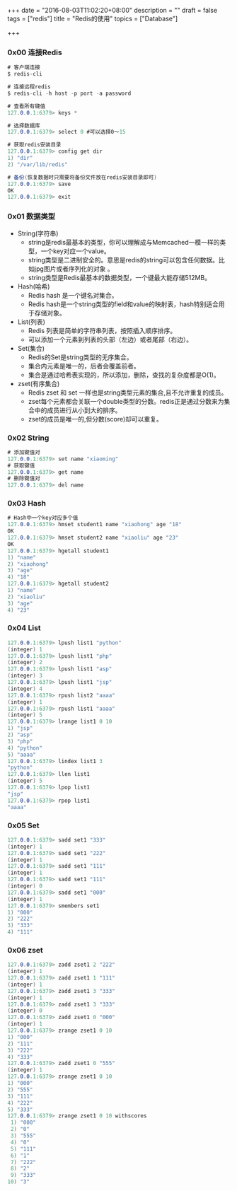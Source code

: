 +++
date = "2016-08-03T11:02:20+08:00"
description = ""
draft = false
tags = ["redis"]
title = "Redis的使用"
topics = ["Database"]

+++

### 0x00 连接Redis
```cs
# 客户端连接
$ redis-cli

# 连接远程redis
$ redis-cli -h host -p port -a password

# 查看所有键值
127.0.0.1:6379> keys *

# 选择数据库
127.0.0.1:6379> select 0 #可以选择0～15

# 获取redis安装目录
127.0.0.1:6379> config get dir
1) "dir"
2) "/var/lib/redis"

# 备份(恢复数据时只需要将备份文件放在redis安装目录即可)
127.0.0.1:6379> save
OK
127.0.0.1:6379> exit
```

### 0x01 数据类型
* String(字符串)
    * string是redis最基本的类型，你可以理解成与Memcached一模一样的类型，一个key对应一个value。
    * string类型是二进制安全的。意思是redis的string可以包含任何数据。比如jpg图片或者序列化的对象 。
    * string类型是Redis最基本的数据类型，一个键最大能存储512MB。 
* Hash(哈希)
    * Redis hash 是一个键名对集合。
    * Redis hash是一个string类型的field和value的映射表，hash特别适合用于存储对象。
* List(列表)
    * Redis 列表是简单的字符串列表，按照插入顺序排序。
    * 可以添加一个元素到列表的头部（左边）或者尾部（右边）。
* Set(集合)
    * Redis的Set是string类型的无序集合。
    * 集合内元素是唯一的，后者会覆盖前者。
    * 集合是通过哈希表实现的，所以添加，删除，查找的复杂度都是O(1)。
* zset(有序集合)
    * Redis zset 和 set 一样也是string类型元素的集合,且不允许重复的成员。
    * zset每个元素都会关联一个double类型的分数。redis正是通过分数来为集合中的成员进行从小到大的排序。
    * zset的成员是唯一的,但分数(score)却可以重复。

### 0x02 String
```cs
# 添加键值对
127.0.0.1:6379> set name "xiaoming"
# 获取键值
127.0.0.1:6379> get name
# 删除键值对
127.0.0.1:6379> del name
```

### 0x03 Hash
```cs
# Hash中一个key对应多个值
127.0.0.1:6379> hmset student1 name "xiaohong" age "18"
OK
127.0.0.1:6379> hmset student2 name "xiaoliu" age "23"
OK
127.0.0.1:6379> hgetall student1
1) "name"
2) "xiaohong"
3) "age"
4) "18"
127.0.0.1:6379> hgetall student2
1) "name"
2) "xiaoliu"
3) "age"
4) "23"
```

### 0x04 List
```cs
127.0.0.1:6379> lpush list1 "python"
(integer) 1
127.0.0.1:6379> lpush list1 "php"
(integer) 2
127.0.0.1:6379> lpush list1 "asp"
(integer) 3
127.0.0.1:6379> lpush list1 "jsp"
(integer) 4
127.0.0.1:6379> rpush list2 "aaaa"
(integer) 1
127.0.0.1:6379> rpush list1 "aaaa"
(integer) 5
127.0.0.1:6379> lrange list1 0 10
1) "jsp"
2) "asp"
3) "php"
4) "python"
5) "aaaa"
127.0.0.1:6379> lindex list1 3
"python"
127.0.0.1:6379> llen list1
(integer) 5
127.0.0.1:6379> lpop list1
"jsp"
127.0.0.1:6379> rpop list1
"aaaa"
```

### 0x05 Set
```cs
127.0.0.1:6379> sadd set1 "333"
(integer) 1
127.0.0.1:6379> sadd set1 "222"
(integer) 1
127.0.0.1:6379> sadd set1 "111"
(integer) 1
127.0.0.1:6379> sadd set1 "111"
(integer) 0
127.0.0.1:6379> sadd set1 "000"
(integer) 1
127.0.0.1:6379> smembers set1
1) "000"
2) "222"
3) "333"
4) "111"
```

### 0x06 zset
```cs
127.0.0.1:6379> zadd zset1 2 "222"
(integer) 1
127.0.0.1:6379> zadd zset1 1 "111"
(integer) 1
127.0.0.1:6379> zadd zset1 3 "333"
(integer) 1
127.0.0.1:6379> zadd zset1 3 "333"
(integer) 0
127.0.0.1:6379> zadd zset1 0 "000"
(integer) 1
127.0.0.1:6379> zrange zset1 0 10
1) "000"
2) "111"
3) "222"
4) "333"
127.0.0.1:6379> zadd zset1 0 "555"
(integer) 1
127.0.0.1:6379> zrange zset1 0 10
1) "000"
2) "555"
3) "111"
4) "222"
5) "333"
127.0.0.1:6379> zrange zset1 0 10 withscores
 1) "000"
 2) "0"
 3) "555"
 4) "0"
 5) "111"
 6) "1"
 7) "222"
 8) "2"
 9) "333"
10) "3"
```